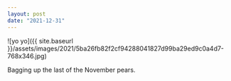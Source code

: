 ```yaml
---
layout: post
date: "2021-12-31"
---
```


![yo yo]({{ site.baseurl }}/assets/images/2021/5ba26fb82f2cf94288041827d99ba29ed9c0a4d7-768x346.jpg)

Bagging up the last of the November pears.
